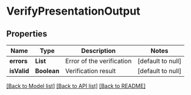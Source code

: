 # VerifyPresentationOutput

## Properties

| Name        | Type        | Description               | Notes             |
| ----------- | ----------- | ------------------------- | ----------------- |
| **errors**  | **List**    | Error of the verification | [default to null] |
| **isValid** | **Boolean** | Verification result       | [default to null] |

[[Back to Model list]](../README.md#documentation-for-models) [[Back to API list]](../README.md#documentation-for-api-endpoints) [[Back to README]](../README.md)
